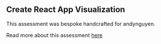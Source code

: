 ## Create React App Visualization

This assessment was bespoke handcrafted for andynguyen.

Read more about this assessment [here](https://react.eogresources.com)
